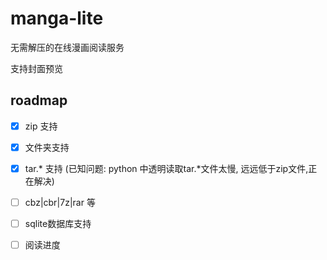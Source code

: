 # manga-lite

无需解压的在线漫画阅读服务

支持封面预览

## roadmap
- [x] zip 支持
- [x] 文件夹支持
- [x] tar.* 支持 (已知问题: python 中透明读取tar.*文件太慢, 远远低于zip文件,正在解决)
- [ ] cbz|cbr|7z|rar 等
- [ ] sqlite数据库支持
- [ ] 阅读进度

